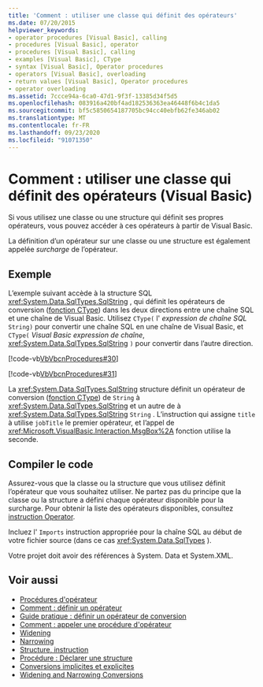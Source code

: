 ```yaml
---
title: 'Comment : utiliser une classe qui définit des opérateurs'
ms.date: 07/20/2015
helpviewer_keywords:
- operator procedures [Visual Basic], calling
- procedures [Visual Basic], operator
- procedures [Visual Basic], calling
- examples [Visual Basic], CType
- syntax [Visual Basic], Operator procedures
- operators [Visual Basic], overloading
- return values [Visual Basic], Operator procedures
- operator overloading
ms.assetid: 7ccce94a-6ca0-47d1-9f3f-13385d34f5d5
ms.openlocfilehash: 083916a420bf4ad182536363ea46448f6b4c1da5
ms.sourcegitcommit: bf5c5850654187705bc94cc40ebfb62fe346ab02
ms.translationtype: MT
ms.contentlocale: fr-FR
ms.lasthandoff: 09/23/2020
ms.locfileid: "91071350"
---
```

# <a name="how-to-use-a-class-that-defines-operators-visual-basic"></a>Comment : utiliser une classe qui définit des opérateurs (Visual Basic)

Si vous utilisez une classe ou une structure qui définit ses propres opérateurs, vous pouvez accéder à ces opérateurs à partir de Visual Basic.  
  
 La définition d’un opérateur sur une classe ou une structure est également appelée *surcharge* de l’opérateur.  
  
## <a name="example"></a>Exemple  

 L’exemple suivant accède à la structure SQL <xref:System.Data.SqlTypes.SqlString> , qui définit les opérateurs de conversion ([fonction CType](../../../language-reference/functions/ctype-function.md)) dans les deux directions entre une chaîne SQL et une chaîne de Visual Basic. Utilisez `CType(` l' *expression de chaîne SQL* `String)` pour convertir une chaîne SQL en une chaîne de Visual Basic, et `CType(` *Visual Basic expression de chaîne*, <xref:System.Data.SqlTypes.SqlString> `)` pour convertir dans l’autre direction.  
  
 [!code-vb[VbVbcnProcedures#30](~/samples/snippets/visualbasic/VS_Snippets_VBCSharp/VbVbcnProcedures/VB/Class1.vb#30)]  
  
 [!code-vb[VbVbcnProcedures#31](~/samples/snippets/visualbasic/VS_Snippets_VBCSharp/VbVbcnProcedures/VB/Class1.vb#31)]  
  
 La <xref:System.Data.SqlTypes.SqlString> structure définit un opérateur de conversion ([fonction CType](../../../language-reference/functions/ctype-function.md)) de `String` à <xref:System.Data.SqlTypes.SqlString> et un autre de à <xref:System.Data.SqlTypes.SqlString> `String` . L’instruction qui assigne `title` à utilise `jobTitle` le premier opérateur, et l’appel de <xref:Microsoft.VisualBasic.Interaction.MsgBox%2A> fonction utilise la seconde.  
  
## <a name="compile-the-code"></a>Compiler le code  

 Assurez-vous que la classe ou la structure que vous utilisez définit l’opérateur que vous souhaitez utiliser. Ne partez pas du principe que la classe ou la structure a défini chaque opérateur disponible pour la surcharge. Pour obtenir la liste des opérateurs disponibles, consultez [instruction Operator](../../../language-reference/statements/operator-statement.md).  
  
 Incluez l' `Imports` instruction appropriée pour la chaîne SQL au début de votre fichier source (dans ce cas <xref:System.Data.SqlTypes> ).  
  
 Votre projet doit avoir des références à System. Data et System.XML.  
  
## <a name="see-also"></a>Voir aussi

- [Procédures d'opérateur](./operator-procedures.md)
- [Comment : définir un opérateur](./how-to-define-an-operator.md)
- [Guide pratique : définir un opérateur de conversion](./how-to-define-a-conversion-operator.md)
- [Comment : appeler une procédure d'opérateur](./how-to-call-an-operator-procedure.md)
- [Widening](../../../language-reference/modifiers/widening.md)
- [Narrowing](../../../language-reference/modifiers/narrowing.md)
- [Structure, instruction](../../../language-reference/statements/structure-statement.md)
- [Procédure : Déclarer une structure](../data-types/how-to-declare-a-structure.md)
- [Conversions implicites et explicites](../data-types/implicit-and-explicit-conversions.md)
- [Widening and Narrowing Conversions](../data-types/widening-and-narrowing-conversions.md)
